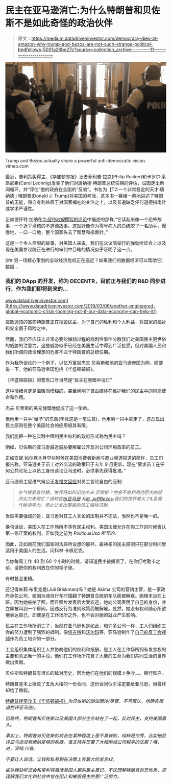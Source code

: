 # 民主在亚马逊消亡:为什么特朗普和贝佐斯不是如此奇怪的政治伙伴

> 原文：<https://medium.datadriveninvestor.com/democracy-dies-at-amazon-why-trump-and-bezos-are-not-such-strange-political-bedfellows-5001a26be27c?source=collection_archive---------11----------------------->

![](img/848a7d4c18c8e72583673ad6df784ae4.png)

Trump and Bezos actually share a powerful anti-democratic vision. vimeo.com

最近，普利策奖得主、《华盛顿邮报》记者菲利普·拉克(Philip Rucker)和卡罗尔·莱昂尼希(Carol Leonnig)发表了他们对唐纳德·特朗普总统任期的评估，试图走出新闻循环，并“评估”他的政府在全国的“反响”。书名为【T2:一个非常稳定的天才:唐纳德·j·特朗普(Donald J. Trump)对美国的考验，这本书一幕接一幕地讲述了特朗普的无能，将自身利益置于对国家福祉的关注之上，以及普遍缺乏任何道德指南针或学术严谨性。

正如德怀特·加纳在[为*纽约时报*撰写的评论](https://www.nytimes.com/2020/01/16/books/review-very-stable-genius-donald-trump-philip-rucker-carol-leonnig.html)中描述的那样,“它读起来像一个恐怖故事，一个近乎滑稽的不道德故事。这就好像作为零号病人的总统咬了一名助手，慢慢地，一口一口地，整个国家失去了智慧和指南针。”

这是一个令人信服的故事，对美国人来说，我们在众议院举行的弹劾听证会上以及现在美国参议院正在进行的审判中目睹的情况似乎证明了这一点。

[](https://www.datadriveninvestor.com/2019/03/06/another-engineered-global-economic-crisis-looming-not-if-our-data-economy-can-help-it/) [## 另一场精心策划的全球经济危机正在逼近？如果我们的数据经济可以帮助它|数据…

### 我们的 DApp 的开发，称为 DECENTR，目前正与我们的 R&D 同步进行，作为我们即将到来的…

www.datadriveninvestor.com](https://www.datadriveninvestor.com/2019/03/06/another-engineered-global-economic-crisis-looming-not-if-our-data-economy-can-help-it/) 

腐败透顶的富商特朗普正在摧毁民主，为了自己的私利和个人利益，将国家的福祉和安全置于风险之中。

然而，我们不应该让非常必要的弹劾过程的戏剧性事件分散我们对美国民主更世俗的威胁的注意力，这些威胁似乎已经在美国生活中得到广泛接受，但对美国人民和我们所谓的政治理想的危害不亚于特朗普的总统任期。

作为我所谈论的一个例子，以亿万富翁杰夫·贝索斯和他的亚马逊帝国为例，顺便说一下，他的亚马逊帝国包括《华盛顿邮报》。

《华盛顿邮报》的警告口号当然是“民主在黑暗中消亡”

这种情绪肯定是温暖而模糊的，甚至阐明了自由媒体在维护我们的民主中的崇高使命和作用。

杰夫·贝索斯的美元慷慨地促成了这一使命。

但他用一只手“给予”的东西(毕竟这是一笔生意)，他用另一只手拿走了，这凸显出民主原则在整个美国社会的应用极其有限。

我们能把一种在实践中限制民主权利的政府形式称为民主吗？

例如，贝佐斯的亚马逊最近威胁要解雇公开反对公司环境政策的员工。

正如安妮·帕尔默本月早些时候在美国消费者新闻与商业频道报道的那样，员工们报告称，亚马逊关于员工对外交流的政策已于去年 9 月更新，现在“要求员工在任何公共论坛上以员工身份谈论亚马逊时，必须事先获得批准。”

亚马逊员工促进气候公正[发推文回应](https://www.cnbc.com/2020/01/02/amazon-threatens-to-fire-employees-who-speak-out-on-climate-change.html)对员工言论自由的压制:

> *在气候紧急时期，世界将如何记住杰夫·贝索斯？他会不会利用他巨大的经济实力来帮忙？请转告*[*@亚马逊*](https://twitter.com/amazon) *和*[*@ JeffBezos*](https://twitter.com/JeffBezos)*:我们的世界着火了&急需气候领导力。停止让发出警报的员工保持沉默。*

当然需要强调的是，亚马逊对其工人言论的压制并不违法，当然也不是唯一的。

换句话说，美国人在工作场所不享有民主权利。美国法律允许在你工作的时候否认第一修正案的权利，正如我之前为 *PoliticusUsa 所写的。*

因此，正如目前我们国家的法典所设想的那样，最神圣的民主原则只在部分时间里适用于美国人的生活。问科林·卡佩尼克。

当你每周工作 40 到 60 个小时的时候，请知道民主被搁置了。在你打考勤卡之前，请把你的权利放在你的柜子里。

有时甚至更糟。

还记得朱莉·布里克曼(Juli Briskman)吗？她是 Akima 公司的营销主管，是一家政府承包公司，她因为骑自行车时撞翻了特朗普总统的车队而被解雇。她根本没在上班。因为她被拍了照，而且照片发表后大受欢迎，她向公司表明了自己的身份，并立即被叫到一个房间，因违反行为准则政策而被解雇。显然，她没有权利随心所欲地表达自己，即使是在工作场所之外，也不会对她的就业产生影响。

民主在工作场所消亡了，当然在亚马逊也是如此，和许多公司一样，工人们组织工会的努力遭到了强烈的抵制。像[塔吉特](https://www.youtube.com/watch?v=eTPx1Lh7ZuQ)和[沃尔玛](https://www.youtube.com/watch?v=ONKkoiszVSs)等，亚马逊制作了[自己的反工会视频](https://www.youtube.com/watch?v=nESQX_qTZzA)作为员工培训的一部分。

工会组织集体组织工人并协商他们的权利和报酬，是工人在工作场所拥有发言权的主要和真正唯一的手段，他们在工作场所花费了大量的生命为我们共同生活的世界做出贡献。

贝佐斯和特朗普有很长的敌对历史，因为他们在他们的规模上争吵。。。银行账户。

特朗普基本上挫败了五角大楼的一份合同，这份合同似乎注定要给亚马逊，但最终却给了微软。

[特朗普经常攻击《华盛顿邮报》](https://www.forbes.com/sites/sergeiklebnikov/2019/11/15/trump-vs-bezos-amazon-challenges-pentagon-contract-amid-ongoing-feud/#3699abcf7918)*为贝佐斯的游说团体(尽管，不可否认，他确实报道批评亚马逊)。*

*但最终，特朗普和贝佐斯以及美国大部分企业站在了一起，反对民主，支持美国寡头。*

*事实上，特朗普对贝佐斯的攻击在某种程度上是不真诚的，纯粹是作秀，比如他批评亚马逊没有缴纳足够的税款。谁支持并签署了大幅削减公司税率的法案？哦，对，没错:川普。*

*不要让人说话。让钱和私有制在决策上有最大的发言权。*

*或许弹劾听证会和审判将激活美国人民的民主意识，不仅理解特朗普的恐怖秀，还理解我们文化和社会中旨在阻止和摧毁民主的更广泛努力。*